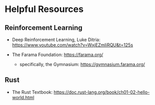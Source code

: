# Helpful Resources


## Reinforcement Learning

- Deep Reinforcement Learning, Luke Ditria: https://www.youtube.com/watch?v=WxjEZmIiRQU&t=125s

- The Farama Foundation: https://farama.org/
    - specifically, the Gymnasium: https://gymnasium.farama.org/

## Rust

- The Rust Textbook: https://doc.rust-lang.org/book/ch01-02-hello-world.html